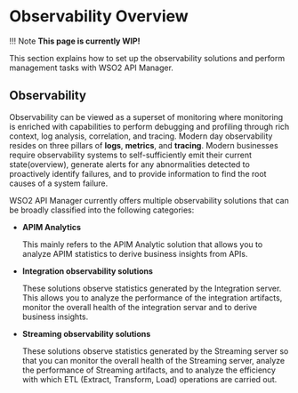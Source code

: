 # Observability Overview

!!! Note
    **This page is currently WIP!**
    
This section explains how to set up the observability solutions and perform management tasks with WSO2 API Manager.

## Observability

Observability can be viewed as a superset of monitoring where monitoring is enriched with capabilities to perform debugging and profiling through rich context, log analysis, correlation, and tracing. Modern day observability resides on three pillars of **logs**, **metrics**, and **tracing**. Modern businesses require observability systems to self-sufficiently emit their current state(overview), generate alerts for any abnormalities detected to proactively identify failures, and to provide information to find the root causes of a system failure.

WSO2 API Manager currently offers multiple observability solutions that can be broadly classified into the following categories:

- **APIM Analytics**

    This mainly refers to the APIM Analytic solution that allows you to analyze APIM statistics to derive business insights from APIs.
    
- **Integration observability solutions**

    These solutions observe statistics generated by the Integration server. This allows you to analyze the performance of the integration artifacts, monitor the overall health of the integration servar and to derive business insights.
    
- **Streaming observability solutions**

    These solutions observe statistics generated by the Streaming server so that you can monitor the overall health of the Streaming server, analyze the performance of Streaming artifacts, and to analyze the efficiency with which ETL (Extract, Transform, Load) operations are carried out.

